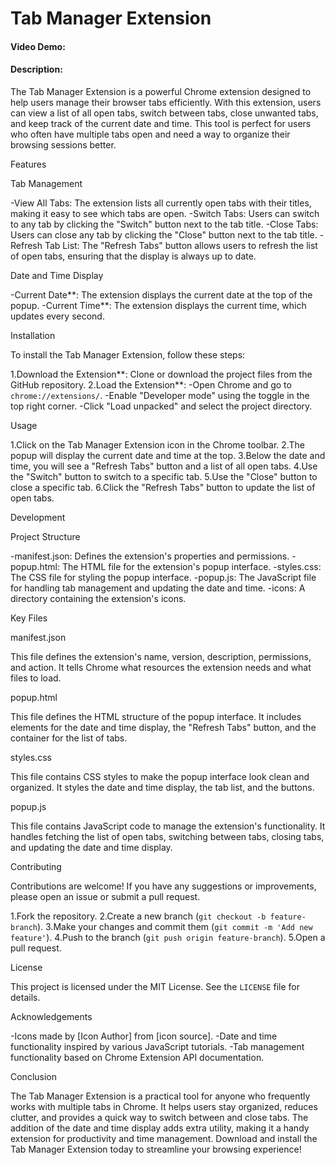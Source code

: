 # Tab Manager Extension
#### Video Demo:  <URL HERE>
#### Description:

The Tab Manager Extension is a powerful Chrome extension designed to help users manage their browser tabs efficiently. With this extension, users can view a list of all open tabs, switch between tabs, close unwanted tabs, and keep track of the current date and time. This tool is perfect for users who often have multiple tabs open and need a way to organize their browsing sessions better.

 Features

 Tab Management

 -View All Tabs: The extension lists all currently open tabs with their titles, making it easy to see which tabs are open.
 -Switch Tabs: Users can switch to any tab by clicking the "Switch" button next to the tab title.
 -Close Tabs: Users can close any tab by clicking the "Close" button next to the tab title.
 -Refresh Tab List: The "Refresh Tabs" button allows users to refresh the list of open tabs, ensuring that the display is always up to date.

 Date and Time Display

-Current Date**: The extension displays the current date at the top of the popup.
-Current Time**: The extension displays the current time, which updates every second.

 Installation

To install the Tab Manager Extension, follow these steps:

1.Download the Extension**: Clone or download the project files from the GitHub repository.
2.Load the Extension**:
   -Open Chrome and go to `chrome://extensions/`.
   -Enable "Developer mode" using the toggle in the top right corner.
   -Click "Load unpacked" and select the project directory.

 Usage

1.Click on the Tab Manager Extension icon in the Chrome toolbar.
2.The popup will display the current date and time at the top.
3.Below the date and time, you will see a "Refresh Tabs" button and a list of all open tabs.
4.Use the "Switch" button to switch to a specific tab.
5.Use the "Close" button to close a specific tab.
6.Click the "Refresh Tabs" button to update the list of open tabs.

 Development

 Project Structure

-manifest.json: Defines the extension's properties and permissions.
-popup.html: The HTML file for the extension's popup interface.
-styles.css: The CSS file for styling the popup interface.
-popup.js: The JavaScript file for handling tab management and updating the date and time.
-icons: A directory containing the extension's icons.

 Key Files

 manifest.json

This file defines the extension's name, version, description, permissions, and action. It tells Chrome what resources the extension needs and what files to load.

 popup.html

This file defines the HTML structure of the popup interface. It includes elements for the date and time display, the "Refresh Tabs" button, and the container for the list of tabs.

 styles.css

This file contains CSS styles to make the popup interface look clean and organized. It styles the date and time display, the tab list, and the buttons.

 popup.js

This file contains JavaScript code to manage the extension's functionality. It handles fetching the list of open tabs, switching between tabs, closing tabs, and updating the date and time display.

 Contributing

Contributions are welcome! If you have any suggestions or improvements, please open an issue or submit a pull request.

1.Fork the repository.
2.Create a new branch (`git checkout -b feature-branch`).
3.Make your changes and commit them (`git commit -m 'Add new feature'`).
4.Push to the branch (`git push origin feature-branch`).
5.Open a pull request.

 License

This project is licensed under the MIT License. See the `LICENSE` file for details.

 Acknowledgements

-Icons made by [Icon Author] from [icon source].
-Date and time functionality inspired by various JavaScript tutorials.
-Tab management functionality based on Chrome Extension API documentation.

 Conclusion

The Tab Manager Extension is a practical tool for anyone who frequently works with multiple tabs in Chrome. It helps users stay organized, reduces clutter, and provides a quick way to switch between and close tabs. The addition of the date and time display adds extra utility, making it a handy extension for productivity and time management. Download and install the Tab Manager Extension today to streamline your browsing experience!
